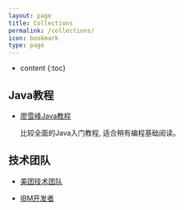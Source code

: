 ```yaml
---
layout: page
title: Collections
permalink: /collections/
icon: bookmark
type: page
---
```


* content
{:toc}

## Java教程

* [廖雪峰Java教程](https://www.liaoxuefeng.com/wiki/1252599548343744)

    比较全面的Java入门教程, 适合稍有编程基础阅读。


## 技术团队

* [美团技术团队](https://tech.meituan.com/)

* [IBM开发者](https://developer.ibm.com/)
